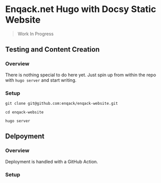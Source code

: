 # Enqack.net Hugo with Docsy Static Website

> Work In Progress

## Testing and Content Creation

### Overview

There is nothing special to do here yet. Just spin up from within the repo with `hugo server` and start writing.

### Setup

`git clone git@github.com:enqack/enqack-website.git`

`cd enqack-website`

`hugo server`

## Delpoyment

### Overview

Deployment is handled with a GitHub Action.

### Setup

